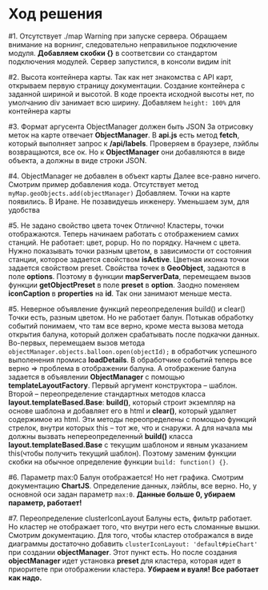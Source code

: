 # Ход решения

#1.	Отсутствует ./map
Warning при запуске сервера. 
Обращаем внимание на ворнинг, следовательно неправильное подключение модуля. 
**Добавляем скобки {}** в соответсвии со стандартом подключения модулей. 
Сервер запустился, в консоли видим init

#2.	Высота контейнера карты. 
Так как нет знакомства с API карт, открываем первую страницу документации. 
Создание контейнера с заданной шириной и высотой. 
В коде проекта исходной высоты нет, по умолчанию div занимает всю ширину. 
Добавляем `height: 100%` для контейнера карты

#3.	Формат аргусента ObjectManager должен быть JSON 
За отрисовку меток на карте отвечает **ObjectManager**. 
В **api.js** есть метод **fetch**, который выполняет запрос к **/api/labels**. 
Проверяем в браузере, лэйблы возвращаются, все ок. 
Но к **ObjectManager** они добавляются в виде объекта, а должны в виде строки JSON. 

#4. ObjectManager не добавлен в объект карты
Далее все-равно ничего. Смотрим пример добавления кода. 
Отсутствует метод  `myMap.geoObjects.add(objectManager)`
Добавляем. Точки на карте появились. В Иране. Не позавидуешь инженеру.
Уменьшаем зум, для удобства

#5.	Не задано свойство цвета точек
Отлично! Кластеры, точки отображаются. 
Теперь начинаем работать с отображением самих станций. 
Не работает: цвет, popup. Но по порядку. Начнем с цвета. 
Нужно показывать точки разным цветом, в зависимости от состояния станции, 
которое задается свойством **isActive**. Цветная иконка точки задается свойством preset. 
Свойства точек в **GeoObject**, задаются в поле **options**. 
Поэтому в функции **mapServerData**, перемещаем вызов функции **getObjectPreset** 
в поле **preset** в **option**.
Заодно поменяем **iconCaption** в **properties** на **id**. 
Так они занимают меньше места.

#5.	Неверное объявление функций переопределения build() и clear()
Точки есть, разным цветом. Но не работает балун. 
Потыкав обработку событий понимаем, что там все верно, 
кроме места вызова метода открытия балуна, который должен срабатывать после подкачки 
данных. Во-первых, перемещаем вызов метода 
`objectManager.objects.balloon.open(objectId);`
в обработчик успешного выполенения промиса **loadDetails**. 
В обработчике событий теперь все верно => проблема в отображении балуна. 
А отображение балуна задается в объявлении **ObjectManager** 
с помощью **templateLayoutFactory**. Первый аргумент конструктора – шаблон. 
Второй – переопределение стандартных методов класса 
**layout.templateBased.Base**: **build()**, который строит экземпляр на основе шаблона и 
добавляет его в html и **clear()**, который удаляет содержимое из html. 
Эти методы переопределены с помощью функций стрелок, внутри которых this – тот же, 
что и снаружи. А для начала мы должны вызвать непереопределенный **build()** 
класса **layout.templateBased.Base** с текущим шаблоном и явным указанием 
this(чтобы получить текущий шаблон). Поэтому заменим функции скобки на обычное 
определение функции `build: function() {}`.

#6.	Параметр max:0 
Балун отображается! Но нет графика. 
Смотрим документацию **ChartJS**. Определение данных, лэйблы, все верно. 
Но, у основной оси задан параметр `max:0`. 
**Данные больше 0, убираем параметр, работает!** 

#7.	Переопределение clusterIconLayout
Балуны есть, фильтр работает. 
Но кластер не отображает того, что внутри него есть сломанные вышки. 
Смотрим документацию. 
Для того, чтобы кластер отображался в виде диаграммы достаточно 
добавить `clusterIconLayout: 'default#pieChart'` при создании **objectManager**. 
Этот пункт есть. Но после создания **objectManager** идет установка **preset** для кластера, 
которая идет в приоритете при отображении кластера. 
**Убираем и вуаля! Все работает как надо.**
